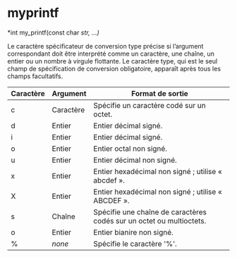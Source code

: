 # myprintf

*int       my_printf(const char *str, ...)*

Le caractère spécificateur de conversion type précise si l’argument correspondant doit être interprété comme un caractère, une chaîne, un entier ou un nombre à virgule flottante. Le caractère type, qui est le seul champ de spécification de conversion obligatoire, apparaît après tous les champs facultatifs.
  
Caractère  | Argument | Format de sortie 
------------ | ------------- |  ------------
c	| Caractère | Spécifie un caractère codé sur un octet.
d	| Entier	| Entier décimal signé.
i	| Entier	| Entier décimal signé.
o	| Entier	| Entier octal non signé.
u	| Entier	| Entier décimal non signé.
x	| Entier	| Entier hexadécimal non signé ; utilise « abcdef ».
X	| Entier	| Entier hexadécimal non signé ; utilise « ABCDEF ».
s	| Chaîne  | Spécifie une chaîne de caractères codés sur un octet ou multioctets.
o	| Entier	| Entier bianire non signé.
% |  *none* | Spécifie le caractère '%'.
